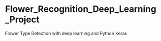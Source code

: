 # Flower_Recognition_Deep_Learning_Project
 Flower Type Detection with deep learning and Python Keras
